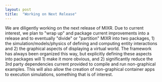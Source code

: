 ```yaml
---
layout: post
title:  "Working on Next Release"
---
```

We are diligently working on the next release of MIXR.  Due to current interest, we plan to "wrap up" and package current improvements into a release and to eventually "divide" or "partition" MIXR into two packages, 1) the simulation/models/physics of defining and computing entity interactions and 2) the graphical aspects of displaying a virtual world.  The framework has always been organized this way, but explicitly defining these aspects into packages will 1) make it more obvious, and 2) significantly reduce the 3rd party dependencies current provided to compile and run non-graphical examples.  This will also allow the creation of non-graphical container apps to execution simulations, something that is of interest.
